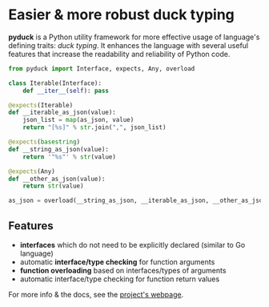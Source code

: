 # Easier & more robust duck typing

**pyduck** is a Python utility framework for more effective usage of language's defining traits: _duck typing_.
It enhances the language with several useful features that increase the readability and reliability of Python code.

```python
from pyduck import Interface, expects, Any, overload

class Iterable(Interface):
    def __iter__(self): pass

@expects(Iterable)
def __iterable_as_json(value):
    json_list = map(as_json, value)
    return "[%s]" % str.join(",", json_list)

@expects(basestring)
def __string_as_json(value):
    return '"%s"' % str(value)

@expects(Any)
def __other_as_json(value):
    return str(value)

as_json = overload(__string_as_json, __iterable_as_json, __other_as_json)
```

Features
-
* **interfaces** which do not need to be explicitly declared (similar to Go language)
* automatic **interface/type checking** for function arguments
* **function overloading** based on interfaces/types of arguments
* automatic interface/type checking for function return values

For more info & the docs, see the [project's webpage](http://xion.github.com/pyduck).
